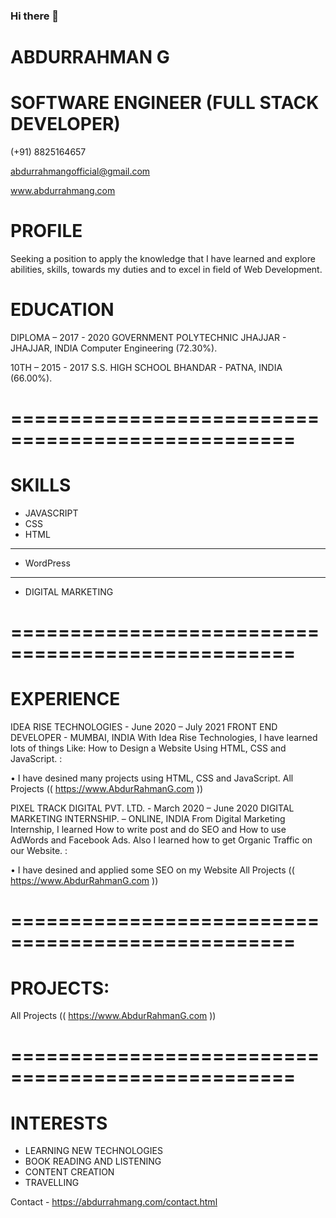 ### Hi there 👋

<!--
**AbdurRahmanG/AbdurRahmanG** is a ✨ _special_ ✨ repository because its `README.md` (this file) appears on your GitHub profile.

Here are some ideas to get you started:

- 🔭 I’m currently working on Techily Fly ...
- 🌱 I’m currently learning Full Stack Web Development ...
- 👯 I’m looking to collaborate on Full Stack Web Development ...
- 🤔 I’m looking for help with Full Stack Web Development ...
- 💬 Ask me about Full Stack Web Development ...
- 📫 How to reach me: +91 8825164657 or abdurrahmangofficial@gmail.com
- 😄 Pronouns: AbdurRahman Ji ...
- ⚡ Fun fact: Content Creation ...
-->


# ABDURRAHMAN G

# SOFTWARE ENGINEER (FULL STACK DEVELOPER)

(+91) 8825164657

abdurrahmangofficial@gmail.com

www.abdurrahmang.com


# PROFILE
Seeking a position to apply the knowledge that I have learned and explore abilities, skills, towards my duties and to excel in field of Web Development.


# EDUCATION
DIPLOMA – 2017 - 2020
GOVERNMENT POLYTECHNIC JHAJJAR - JHAJJAR, INDIA
Computer Engineering (72.30%).

10TH – 2015 - 2017
S.S. HIGH SCHOOL BHANDAR - PATNA, INDIA
(66.00%).

==================================================
==================================================

# SKILLS
* JAVASCRIPT
* CSS
* HTML
-----
* WordPress
-----
* DIGITAL MARKETING

==================================================
==================================================

# EXPERIENCE
IDEA RISE TECHNOLOGIES - June 2020 – July 2021
FRONT END DEVELOPER - MUMBAI, INDIA
With Idea Rise Technologies, I have learned lots of things Like: How to Design a Website Using HTML, CSS and JavaScript. :

•	I have desined many projects using HTML, CSS and JavaScript.
All Projects (( https://www.AbdurRahmanG.com ))

PIXEL TRACK DIGITAL PVT. LTD.  - March 2020 – June 2020
DIGITAL MARKETING INTERNSHIP.  – ONLINE, INDIA
From Digital Marketing Internship, I learned How to write post and do SEO and How to use AdWords and Facebook Ads. Also I learned how to get Organic Traffic on our Website. :

•	I have desined and applied some SEO on my Website
All Projects (( https://www.AbdurRahmanG.com ))

==================================================
==================================================

# PROJECTS:
All Projects (( https://www.AbdurRahmanG.com ))

==================================================
==================================================

# INTERESTS
* LEARNING NEW TECHNOLOGIES
* BOOK READING AND LISTENING
* CONTENT CREATION
* TRAVELLING


Contact - https://abdurrahmang.com/contact.html
